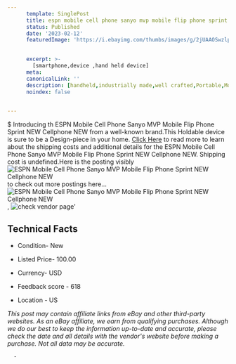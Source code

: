 ```yaml
---
      template: SinglePost
      title: espn mobile cell phone sanyo mvp mobile flip phone sprint new cellphone new
      status: Published
      date: '2023-02-12'
      featuredImage: 'https://i.ebayimg.com/thumbs/images/g/2jUAAOSwzlpi9EwK/s-l225.jpg'
       

      excerpt: >-
        [smartphone,device ,hand held device]
      meta:
      canonicalLink: ''
      description: [handheld,industrially made,well crafted,Portable,Mobile,Compact,Convenient,Lightweight,Maneuverable,Man-portable,Miniature,Carriable,Hand-held,Light,Holdable,Transportable,Mobile device,Pocket-sized,On-the-go,Wireless,Cordless,Compact size,Convenient size, smartphone,device ,hand held device]
      noindex: false
      

---
```

$
      Introducing th ESPN Mobile Cell Phone Sanyo MVP Mobile Flip Phone Sprint NEW Cellphone NEW from a well-known brand.This Holdable device  is sure to be a Design-piece in your home. [Click Here](https://www.ebay.com/itm/314104353029?hash=item4922141105%3Ag%3A2jUAAOSwzlpi9EwK&mkevt=1&mkcid=1&mkrid=711-53200-19255-0&campid=%253CePNCampaignId%253E&customid=%253CreferenceId%253E&toolid=10049) to read more to learn about the shipping costs and additional details for the ESPN Mobile Cell Phone Sanyo MVP Mobile Flip Phone Sprint NEW Cellphone NEW. Shipping cost is undefined.Here is the posting visibly ![ESPN Mobile Cell Phone Sanyo MVP Mobile Flip Phone Sprint NEW Cellphone NEW](https://i.ebayimg.com/thumbs/images/g/2jUAAOSwzlpi9EwK/s-l225.jpg) to check out more postings here... ![ESPN Mobile Cell Phone Sanyo MVP Mobile Flip Phone Sprint NEW Cellphone NEW](https://i.ebayimg.com/images/g/2jUAAOSwzlpi9EwK/s-l960.jpg), ![check vendor page](https://origin-galleryplus.ebayimg.com/ws/web/314104353029_2_0_1/225x225.jpg,https://origin-galleryplus.ebayimg.com/ws/web/314104353029_3_0_1/225x225.jpg,https://origin-galleryplus.ebayimg.com/ws/web/314104353029_4_0_1/225x225.jpg,https://origin-galleryplus.ebayimg.com/ws/web/314104353029_5_0_1/225x225.jpg,https://origin-galleryplus.ebayimg.com/ws/web/314104353029_6_0_1/225x225.jpg,https://origin-galleryplus.ebayimg.com/ws/web/314104353029_7_0_1/225x225.jpg,https://origin-galleryplus.ebayimg.com/ws/web/314104353029_8_0_1/225x225.jpg,https://origin-galleryplus.ebayimg.com/ws/web/314104353029_9_0_1/225x225.jpg,https://origin-galleryplus.ebayimg.com/ws/web/314104353029_10_0_1/225x225.jpg,https://origin-galleryplus.ebayimg.com/ws/web/314104353029_11_0_1/225x225.jpg)'

      

 ## Technical Facts 



     
      

 - Condition- New 


      

 - Listed Price- 100.00 


      

 - Currency- USD 


      

 - Feedback score - 618 


      

 - Location - US 


      
      

 *_This post may contain affiliate links from eBay and other third-party websites. As an eBay affiliate, we earn from qualifying purchases. Although we do our best to keep the information up-to-date and accurate, please check the date and all details with the vendor's website before making a purchase. Not all data may be accurate._*




      -
